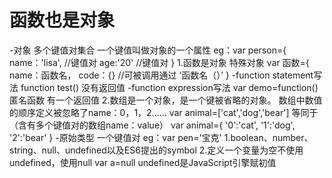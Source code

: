 # 函数也是对象
 -对象 多个键值对集合 一个键值叫做对象的一个属性
    eg：var person={
        name：'lisa', //键值对
        age:'20'  //键值对
    }
    1.函数是对象 特殊对象
        var 函数={
            name：函数名，
            code：{}  //可被调用通过 ‘函数名（）’
        }
        -function statement写法 function test() 没有返回值
        -function expression写法 var demo=function() 匿名函数 有一个返回值
    2.数组是一个对象，是一个键被省略的对象。
        数组中数值的顺序定义被忽略了name：0，1，2......
        var animal=['cat','dog','bear']
        等同于 （含有多个键值对的数组name：value）
        var animal={
            '0':'cat',
            '1':'dog',
            '2':'bear'
        }
 -原始类型 一个键值对
    eg：var pen='宝克'
    1.boolean、number、string、null、undefined以及ES6提出的symbol
    2.定义一个变量为空不使用 undefined，使用null
        var a=null
        undefined是JavaScript引擎赋初值